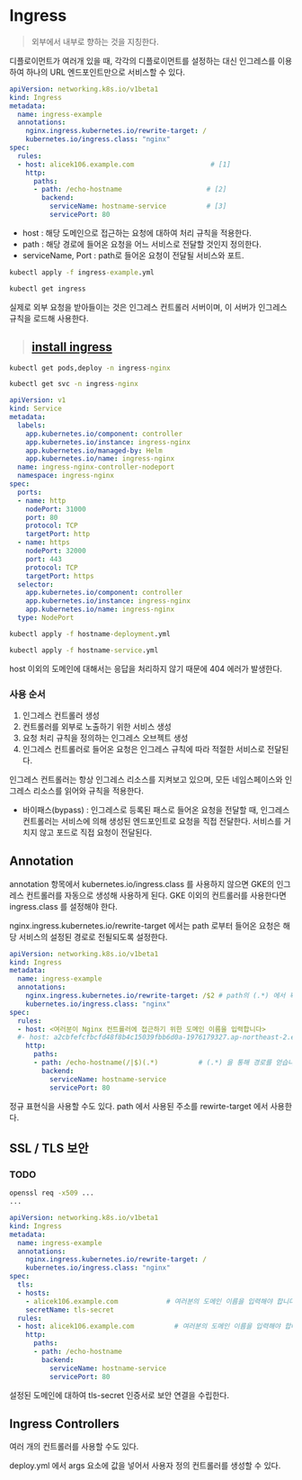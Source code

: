 # Ingress

> 외부에서 내부로 향하는 것을 지칭한다.

디플로이먼트가 여러개 있을 때, 각각의 디플로이먼트를 설정하는 대신 인그레스를 이용하여 하나의 URL 엔드포인트만으로 서비스할 수 있다.

```yml
apiVersion: networking.k8s.io/v1beta1
kind: Ingress
metadata:
  name: ingress-example
  annotations:
    nginx.ingress.kubernetes.io/rewrite-target: /
    kubernetes.io/ingress.class: "nginx"
spec:
  rules:
  - host: alicek106.example.com                   # [1]
    http:
      paths:
      - path: /echo-hostname                     # [2]
        backend:
          serviceName: hostname-service          # [3]
          servicePort: 80
```

- host : 해당 도메인으로 접근하는 요청에 대하여 처리 규칙을 적용한다.
- path : 해당 경로에 들어온 요청을 어느 서비스로 전달할 것인지 정의한다.
- serviceName, Port : path로 들어온 요청이 전달될 서비스와 포트.

```cmd
kubectl apply -f ingress-example.yml

kubectl get ingress
```

실제로 외부 요청을 받아들이는 것은 인그레스 컨트롤러 서버이며, 이 서버가 인그레스 규칙을 로드해 사용한다.

> ## [install ingress](https://kubernetes.github.io/ingress-nginx/deploy/)

```cmd
kubectl get pods,deploy -n ingress-nginx

kubectl get svc -n ingress-nginx
```

```yml
apiVersion: v1
kind: Service
metadata:
  labels:
    app.kubernetes.io/component: controller
    app.kubernetes.io/instance: ingress-nginx
    app.kubernetes.io/managed-by: Helm
    app.kubernetes.io/name: ingress-nginx
  name: ingress-nginx-controller-nodeport
  namespace: ingress-nginx
spec:
  ports:
  - name: http
    nodePort: 31000
    port: 80
    protocol: TCP
    targetPort: http
  - name: https
    nodePort: 32000
    port: 443
    protocol: TCP
    targetPort: https
  selector:
    app.kubernetes.io/component: controller
    app.kubernetes.io/instance: ingress-nginx
    app.kubernetes.io/name: ingress-nginx
  type: NodePort
```

```cmd
kubectl apply -f hostname-deployment.yml

kubectl apply -f hostname-service.yml
```

host 이외의 도메인에 대해서는 응답을 처리하지 않기 때문에 404 에러가 발생한다.

### 사용 순서

1. 인그레스 컨트롤러 생성
2. 컨트롤러를 외부로 노출하기 위한 서비스 생성
3. 요청 처리 규칙을 정의하는 인그레스 오브젝트 생성
4. 인그레스 컨트롤러로 들어온 요청은 인그레스 규칙에 따라 적절한 서비스로 전달된다.

인그레스 컨트롤러는 항상 인그레스 리소스를 지켜보고 있으며, 모든 네임스페이스와 인그레스 리소스를 읽어와 규칙을 적용한다.

- 바이패스(bypass) : 인그레스로 등록된 패스로 들어온 요청을 전달할 때, 인그레스 컨트롤러는 서비스에 의해 생성된 엔드포인트로 요청을 직접 전달한다. 서비스를 거치지 않고 포드로 직접 요청이 전달된다.

## Annotation

annotation 항목에서 kubernetes.io/ingress.class 를 사용하지 않으면 GKE의 인그레스 컨트롤러를 자동으로 생성해 사용하게 된다. GKE 이외의 컨트롤러를 사용한다면 ingress.class 를 설정해야 한다.

nginx.ingress.kubernetes.io/rewrite-target 에서는 path 로부터 들어온 요청은 해당 서비스의 설정된 경로로 전될되도록 설정한다.

```yml
apiVersion: networking.k8s.io/v1beta1
kind: Ingress
metadata:
  name: ingress-example
  annotations:
    nginx.ingress.kubernetes.io/rewrite-target: /$2 # path의 (.*) 에서 획득한 경로로 전달합니다.
    kubernetes.io/ingress.class: "nginx"
spec:
  rules:
  - host: <여러분이 Nginx 컨트롤러에 접근하기 위한 도메인 이름을 입력합니다>
  #- host: a2cbfefcfbcfd48f8b4c15039fbb6d0a-1976179327.ap-northeast-2.elb.amazonaws.com
    http:
      paths:
      - path: /echo-hostname(/|$)(.*)          # (.*) 을 통해 경로를 얻습니다.
        backend:
          serviceName: hostname-service
          servicePort: 80
```

정규 표현식을 사용할 수도 있다. path 에서 사용된 주소를 rewirte-target 에서 사용한다.

## SSL / TLS 보안

### TODO

```cmd
openssl req -x509 ...
...
```

```yml
apiVersion: networking.k8s.io/v1beta1
kind: Ingress
metadata:
  name: ingress-example
  annotations:
    nginx.ingress.kubernetes.io/rewrite-target: /
    kubernetes.io/ingress.class: "nginx"
spec:
  tls:
  - hosts:
    - alicek106.example.com            # 여러분의 도메인 이름을 입력해야 합니다.
    secretName: tls-secret
  rules:
  - host: alicek106.example.com          # 여러분의 도메인 이름을 입력해야 합니다.
    http:
      paths:
      - path: /echo-hostname
        backend:
          serviceName: hostname-service
          servicePort: 80
```

설정된 도메인에 대하여 tls-secret 인증서로 보안 연결을 수립한다.

## Ingress Controllers

여러 개의 컨트롤러를 사용할 수도 있다.

deploy.yml 에서 args 요소에 값을 넣어서 사용자 정의 컨트롤러를 생성할 수 있다. 